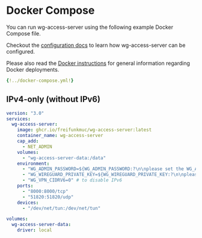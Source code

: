 # Docker Compose

You can run wg-access-server using the following example Docker Compose file.

Checkout the [configuration docs](../2-configuration.md) to learn how wg-access-server can be configured.

Please also read the [Docker instructions](../1-docker.md) for general information regarding Docker deployments.

```yaml
{!../docker-compose.yml!}
```

## IPv4-only (without IPv6)

```yaml
version: "3.0"
services:
  wg-access-server:
    image: ghcr.io/freifunkmuc/wg-access-server:latest
    container_name: wg-access-server
    cap_add:
      - NET_ADMIN
    volumes:
      - "wg-access-server-data:/data"
    environment:
      - "WG_ADMIN_PASSWORD=${WG_ADMIN_PASSWORD:?\n\nplease set the WG_ADMIN_PASSWORD environment variable:\n    export WG_ADMIN_PASSWORD=example\n}"
      - "WG_WIREGUARD_PRIVATE_KEY=${WG_WIREGUARD_PRIVATE_KEY:?\n\nplease set the WG_WIREGUARD_PRIVATE_KEY environment variable:\n    export WG_WIREGUARD_PRIVATE_KEY=$(wg genkey)\n}"
      - "WG_VPN_CIDRV6=0" # to disable IPv6
    ports:
      - "8000:8000/tcp"
      - "51820:51820/udp"
    devices:
      - "/dev/net/tun:/dev/net/tun"

volumes:
  wg-access-server-data:
    driver: local
```
